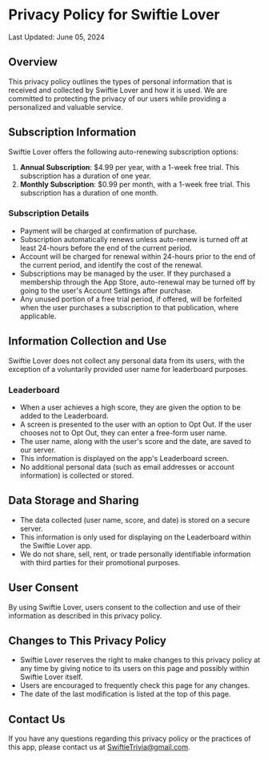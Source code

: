 # Privacy Policy for Swiftie Lover

Last Updated: June 05, 2024

## Overview

This privacy policy outlines the types of personal information that is received and collected by Swiftie Lover and how it is used. We are committed to protecting the privacy of our users while providing a personalized and valuable service.

## Subscription Information

Swiftie Lover offers the following auto-renewing subscription options:

1. **Annual Subscription**: $4.99 per year, with a 1-week free trial. This subscription has a duration of one year.
2. **Monthly Subscription**: $0.99 per month, with a 1-week free trial. This subscription has a duration of one month.

### Subscription Details

- Payment will be charged at confirmation of purchase.
- Subscription automatically renews unless auto-renew is turned off at least 24-hours before the end of the current period.
- Account will be charged for renewal within 24-hours prior to the end of the current period, and identify the cost of the renewal.
- Subscriptions may be managed by the user. If they purchased a membership through the App Store, auto-renewal may be turned off by going to the user's Account Settings after purchase.
- Any unused portion of a free trial period, if offered, will be forfeited when the user purchases a subscription to that publication, where applicable.

## Information Collection and Use

Swiftie Lover does not collect any personal data from its users, with the exception of a voluntarily provided user name for leaderboard purposes.

### Leaderboard

- When a user achieves a high score, they are given the option to be added to the Leaderboard.
- A screen is presented to the user with an option to Opt Out. If the user chooses not to Opt Out, they can enter a free-form user name.
- The user name, along with the user's score and the date, are saved to our server.
- This information is displayed on the app's Leaderboard screen.
- No additional personal data (such as email addresses or account information) is collected or stored.

## Data Storage and Sharing

- The data collected (user name, score, and date) is stored on a secure server.
- This information is only used for displaying on the Leaderboard within the Swiftie Lover app.
- We do not share, sell, rent, or trade personally identifiable information with third parties for their promotional purposes.

## User Consent

By using Swiftie Lover, users consent to the collection and use of their information as described in this privacy policy.

## Changes to This Privacy Policy

- Swiftie Lover reserves the right to make changes to this privacy policy at any time by giving notice to its users on this page and possibly within Swiftie Lover itself.
- Users are encouraged to frequently check this page for any changes.
- The date of the last modification is listed at the top of this page.

## Contact Us

If you have any questions regarding this privacy policy or the practices of this app, please contact us at SwiftieTrivia@gmail.com.
